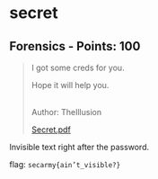 # secret

## Forensics - Points: 100

> I got some creds for you.<br>
>
> Hope it will help you.<br><br>
>
> Author: TheIllusion
>
> [Secret.pdf](Secret.pdf)
>

Invisible text right after the password.

flag: `secarmy{ain’t_visible?}`